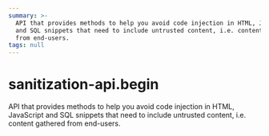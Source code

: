 ```yaml
---
summary: >-
  API that provides methods to help you avoid code injection in HTML, JavaScript
  and SQL snippets that need to include untrusted content, i.e. content gathered
  from end-users.
tags: null
---
```


# sanitization-api.begin

API that provides methods to help you avoid code injection in HTML, JavaScript and SQL snippets that need to include untrusted content, i.e. content gathered from end-users.

